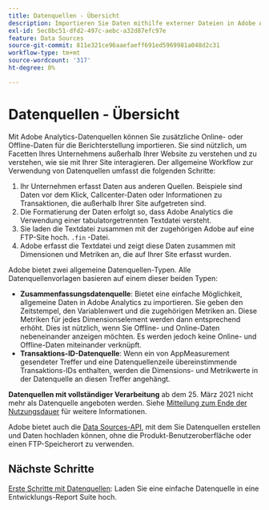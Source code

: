 ```yaml
---
title: Datenquellen - Übersicht
description: Importieren Sie Daten mithilfe externer Dateien in Adobe Analytics.
exl-id: 5ec8bc51-dfd2-497c-aebc-a32d87efc97e
feature: Data Sources
source-git-commit: 811e321ce96aaefaeff691ed5969981a048d2c31
workflow-type: tm+mt
source-wordcount: '317'
ht-degree: 0%

---
```


# Datenquellen - Übersicht

Mit Adobe Analytics-Datenquellen können Sie zusätzliche Online- oder Offline-Daten für die Berichterstellung importieren. Sie sind nützlich, um Facetten Ihres Unternehmens außerhalb Ihrer Website zu verstehen und zu verstehen, wie sie mit Ihrer Site interagieren. Der allgemeine Workflow zur Verwendung von Datenquellen umfasst die folgenden Schritte:

1. Ihr Unternehmen erfasst Daten aus anderen Quellen. Beispiele sind Daten vor dem Klick, Callcenter-Daten oder Informationen zu Transaktionen, die außerhalb Ihrer Site aufgetreten sind.
1. Die Formatierung der Daten erfolgt so, dass Adobe Analytics die Verwendung einer tabulatorgetrennten Textdatei versteht.
1. Sie laden die Textdatei zusammen mit der zugehörigen Adobe auf eine FTP-Site hoch. `.fin` -Datei.
1. Adobe erfasst die Textdatei und zeigt diese Daten zusammen mit Dimensionen und Metriken an, die auf Ihrer Site erfasst wurden.

Adobe bietet zwei allgemeine Datenquellen-Typen. Alle Datenquellenvorlagen basieren auf einem dieser beiden Typen:

* **Zusammenfassungsdatenquelle**: Bietet eine einfache Möglichkeit, allgemeine Daten in Adobe Analytics zu importieren. Sie geben den Zeitstempel, den Variablenwert und die zugehörigen Metriken an. Diese Metriken für jedes Dimensionselement werden dann entsprechend erhöht. Dies ist nützlich, wenn Sie Offline- und Online-Daten nebeneinander anzeigen möchten. Es werden jedoch keine Online- und Offline-Daten miteinander verknüpft.
* **Transaktions-ID-Datenquelle**: Wenn ein von AppMeasurement gesendeter Treffer und eine Datenquellenzeile übereinstimmende Transaktions-IDs enthalten, werden die Dimensions- und Metrikwerte in der Datenquelle an diesen Treffer angehängt.

**Datenquellen mit vollständiger Verarbeitung** ab dem 25. März 2021 nicht mehr als Datenquelle angeboten werden. Siehe [Mitteilung zum Ende der Nutzungsdauer](full-processing-eol.md) für weitere Informationen.

Adobe bietet auch die [Data Sources-API](https://developer.adobe.com/analytics-apis/docs/1.4/guides/data-sources/), mit dem Sie Datenquellen erstellen und Daten hochladen können, ohne die Produkt-Benutzeroberfläche oder einen FTP-Speicherort zu verwenden.

## Nächste Schritte

[Erste Schritte mit Datenquellen](getting-started.md): Laden Sie eine einfache Datenquelle in eine Entwicklungs-Report Suite hoch.
